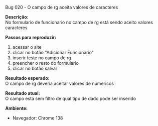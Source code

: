 Bug 020  - O campo de rg aceita valores de caracteres

**Descrição:**  
No formulario de funcionario no campo de rg está sendo aceito valores caracteres

**Passos para reproduzir:**  

1. acessar o site
2. clicar no botão "Adicionar Funcionario"
3. inserir teste no campo de rg
4. preencher o resto do formulario
5. clicar no botão salvar

**Resultado esperado:**  
O campo de rg deveria aceitar valores de numericos

**Resultado atual:**  
O campo está sem filtro de qual tipo de dado pode ser inserido


**Ambiente:**  
- Navegador:  Chrome 138

